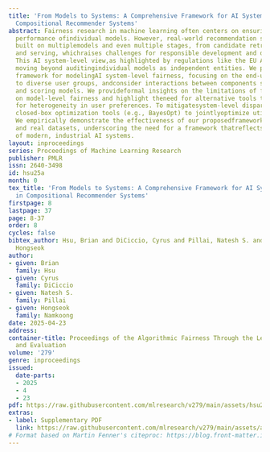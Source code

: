 ```yaml
---
title: 'From Models to Systems: A Comprehensive Framework for AI System Fairness in
  Compositional Recommender Systems'
abstract: Fairness research in machine learning often centers on ensuring equitable
  performance ofindividual models. However, real-world recommendation systems are
  built on multiplemodels and even multiple stages, from candidate retrieval to scoring
  and serving, whichraises challenges for responsible development and deployment.
  This AI system-level view,as highlighted by regulations like the EU AI Act, necessitates
  moving beyond auditingindividual models as independent entities. We propose a holistic
  framework for modelingAI system-level fairness, focusing on the end-utility delivered
  to diverse user groups, andconsider interactions between components such as retrieval
  and scoring models. We provideformal insights on the limitations of focusing solely
  on model-level fairness and highlight theneed for alternative tools that account
  for heterogeneity in user preferences. To mitigatesystem-level disparities, we adapt
  closed-box optimization tools (e.g., BayesOpt) to jointlyoptimize utility and equity.
  We empirically demonstrate the effectiveness of our proposedframework on synthetic
  and real datasets, underscoring the need for a framework thatreflects the design
  of modern, industrial AI systems.
layout: inproceedings
series: Proceedings of Machine Learning Research
publisher: PMLR
issn: 2640-3498
id: hsu25a
month: 0
tex_title: 'From Models to Systems: A Comprehensive Framework for AI System Fairness
  in Compositional Recommender Systems'
firstpage: 8
lastpage: 37
page: 8-37
order: 8
cycles: false
bibtex_author: Hsu, Brian and DiCiccio, Cyrus and Pillai, Natesh S. and Namkoong,
  Hongseok
author:
- given: Brian
  family: Hsu
- given: Cyrus
  family: DiCiccio
- given: Natesh S.
  family: Pillai
- given: Hongseok
  family: Namkoong
date: 2025-04-23
address:
container-title: Proceedings of the Algorithmic Fairness Through the Lens of Metrics
  and Evaluation
volume: '279'
genre: inproceedings
issued:
  date-parts:
  - 2025
  - 4
  - 23
pdf: https://raw.githubusercontent.com/mlresearch/v279/main/assets/hsu25a/hsu25a.pdf
extras:
- label: Supplementary PDF
  link: https://raw.githubusercontent.com/mlresearch/v279/main/assets/assets/hsu25a/hsu25a-supp.pdf
# Format based on Martin Fenner's citeproc: https://blog.front-matter.io/posts/citeproc-yaml-for-bibliographies/
---
```

